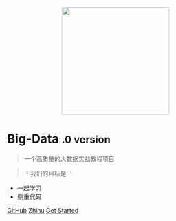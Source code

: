 <div align=center>
<img src="https://raw.githubusercontent.com/shenhao-stu/Big-Data/master/doc_imgs/logo.png" width="250">
</div>



# Big-Data <small>.0 version</small>

> 一个高质量的大数据实战教程项目

> ！我们的目标是 ！

- 一起学习
- 侧重代码

[GitHub](https://github.com/shenhao-stu/Big-Data)
[Zhihu](https://www.zhihu.com/people/shenhao-63)
[Get Started](README.md)